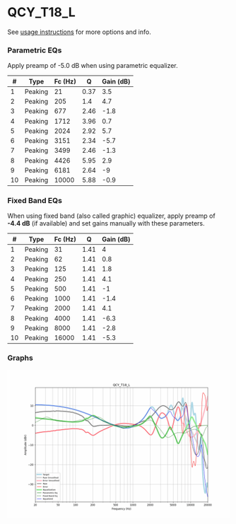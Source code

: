 # QCY_T18_L
See [usage instructions](https://github.com/jaakkopasanen/AutoEq#usage) for more options and info.

### Parametric EQs
Apply preamp of -5.0 dB when using parametric equalizer.

|   # | Type    |   Fc (Hz) |    Q |   Gain (dB) |
|-----|---------|-----------|------|-------------|
|   1 | Peaking |        21 | 0.37 |         3.5 |
|   2 | Peaking |       205 | 1.4  |         4.7 |
|   3 | Peaking |       677 | 2.46 |        -1.8 |
|   4 | Peaking |      1712 | 3.96 |         0.7 |
|   5 | Peaking |      2024 | 2.92 |         5.7 |
|   6 | Peaking |      3151 | 2.34 |        -5.7 |
|   7 | Peaking |      3499 | 2.46 |        -1.3 |
|   8 | Peaking |      4426 | 5.95 |         2.9 |
|   9 | Peaking |      6181 | 2.64 |        -9   |
|  10 | Peaking |     10000 | 5.88 |        -0.9 |

### Fixed Band EQs
When using fixed band (also called graphic) equalizer, apply preamp of **-4.4 dB** (if available) and set gains manually with these parameters.

|   # | Type    |   Fc (Hz) |    Q |   Gain (dB) |
|-----|---------|-----------|------|-------------|
|   1 | Peaking |        31 | 1.41 |         4   |
|   2 | Peaking |        62 | 1.41 |         0.8 |
|   3 | Peaking |       125 | 1.41 |         1.8 |
|   4 | Peaking |       250 | 1.41 |         4.1 |
|   5 | Peaking |       500 | 1.41 |        -1   |
|   6 | Peaking |      1000 | 1.41 |        -1.4 |
|   7 | Peaking |      2000 | 1.41 |         4.1 |
|   8 | Peaking |      4000 | 1.41 |        -6.3 |
|   9 | Peaking |      8000 | 1.41 |        -2.8 |
|  10 | Peaking |     16000 | 1.41 |        -5.3 |

### Graphs
![](./QCY_T18_L.png)
